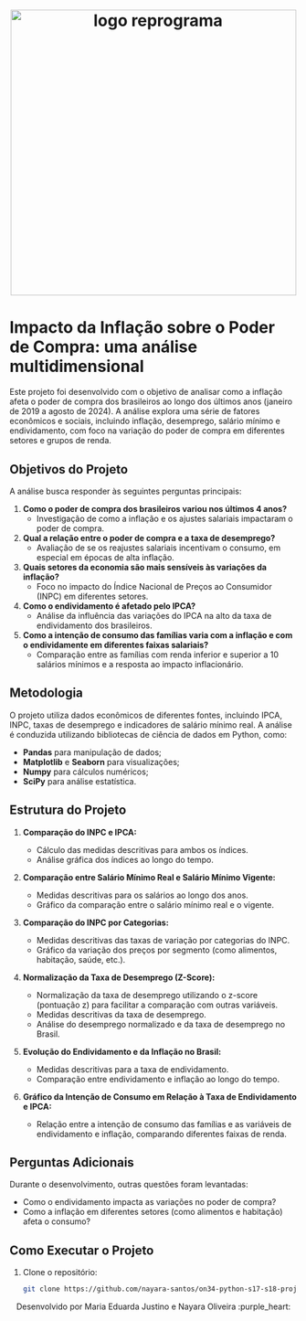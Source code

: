 <h1 align="center">
  <img src="assets/reprograma-fundos-claros.png" alt="logo reprograma" width="500">
</h1>

# **Impacto da Inflação sobre o Poder de Compra: uma análise multidimensional**

Este projeto foi desenvolvido com o objetivo de analisar como a inflação afeta o poder de compra dos brasileiros ao longo dos últimos anos (janeiro de 2019 a agosto de 2024). A análise explora uma série de fatores econômicos e sociais, incluindo inflação, desemprego, salário mínimo e endividamento, com foco na variação do poder de compra em diferentes setores e grupos de renda.

## Objetivos do Projeto

A análise busca responder às seguintes perguntas principais:
1. **Como o poder de compra dos brasileiros variou nos últimos 4 anos?** 
   - Investigação de como a inflação e os ajustes salariais impactaram o poder de compra.
2. **Qual a relação entre o poder de compra e a taxa de desemprego?**
   - Avaliação de se os reajustes salariais incentivam o consumo, em especial em épocas de alta inflação.
3. **Quais setores da economia são mais sensíveis às variações da inflação?**
   - Foco no impacto do Índice Nacional de Preços ao Consumidor (INPC) em diferentes setores.
4. **Como o endividamento é afetado pelo IPCA?**
   - Análise da influência das variações do IPCA na alto da taxa de endividamento dos brasileiros.
5. **Como a intenção de consumo das famílias varia com a inflação e com o endividamente em diferentes faixas salariais?**
   - Comparação entre as famílias com renda inferior e superior a 10 salários mínimos e a resposta ao impacto inflacionário.

## Metodologia

O projeto utiliza dados econômicos de diferentes fontes, incluindo IPCA, INPC, taxas de desemprego e indicadores de salário mínimo real. A análise é conduzida utilizando bibliotecas de ciência de dados em Python, como:

- **Pandas** para manipulação de dados;
- **Matplotlib** e **Seaborn** para visualizações;
- **Numpy** para cálculos numéricos;
- **SciPy** para análise estatística.

## Estrutura do Projeto

1. **Comparação do INPC e IPCA:**
   - Cálculo das medidas descritivas para ambos os índices.
   - Análise gráfica dos índices ao longo do tempo.

2. **Comparação entre Salário Mínimo Real e Salário Mínimo Vigente:**
   - Medidas descritivas para os salários ao longo dos anos.
   - Gráfico da comparação entre o salário mínimo real e o vigente.

3. **Comparação do INPC por Categorias:**
   - Medidas descritivas das taxas de variação por categorias do INPC.
   - Gráfico da variação dos preços por segmento (como alimentos, habitação, saúde, etc.).

4. **Normalização da Taxa de Desemprego (Z-Score):**
   - Normalização da taxa de desemprego utilizando o z-score (pontuação z) para facilitar a comparação com outras variáveis.
   - Medidas descritivas da taxa de desemprego.
   - Análise do desemprego normalizado e da taxa de desemprego no Brasil.

5. **Evolução do Endividamento e da Inflação no Brasil:**
   - Medidas descritivas para a taxa de endividamento.
   - Comparação entre endividamento e inflação ao longo do tempo.

6. **Gráfico da Intenção de Consumo em Relação à Taxa de Endividamento e IPCA:**
   - Relação entre a intenção de consumo das famílias e as variáveis de endividamento e inflação, comparando diferentes faixas de renda.


## Perguntas Adicionais

Durante o desenvolvimento, outras questões foram levantadas:
- Como o endividamento impacta as variações no poder de compra?
- Como a inflação em diferentes setores (como alimentos e habitação) afeta o consumo?

## Como Executar o Projeto

1. Clone o repositório:
   ```bash
   git clone https://github.com/nayara-santos/on34-python-s17-s18-projeto-final.git

<p align="center">
Desenvolvido por Maria Eduarda Justino e Nayara Oliveira :purple_heart:  
</p>


